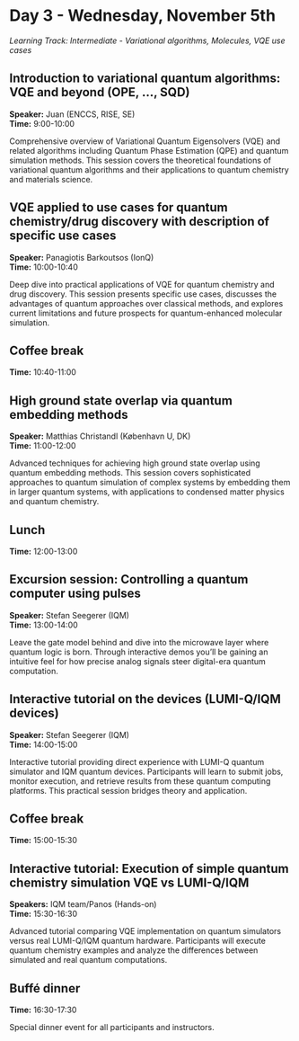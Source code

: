 # Day 3 - Wednesday, November 5th

*Learning Track: Intermediate - Variational algorithms, Molecules, VQE use cases*

## Introduction to variational quantum algorithms: VQE and beyond (OPE, ..., SQD)
**Speaker:** Juan (ENCCS, RISE, SE)  
**Time:** 9:00-10:00

Comprehensive overview of Variational Quantum Eigensolvers (VQE) and related algorithms including Quantum Phase Estimation (QPE) and quantum simulation methods. This session covers the theoretical foundations of variational quantum algorithms and their applications to quantum chemistry and materials science.

## VQE applied to use cases for quantum chemistry/drug discovery with description of specific use cases
**Speaker:** Panagiotis Barkoutsos (IonQ)  
**Time:** 10:00-10:40

Deep dive into practical applications of VQE for quantum chemistry and drug discovery. This session presents specific use cases, discusses the advantages of quantum approaches over classical methods, and explores current limitations and future prospects for quantum-enhanced molecular simulation.

## Coffee break
**Time:** 10:40-11:00

## High ground state overlap via quantum embedding methods
**Speaker:** Matthias Christandl (København U, DK)  
**Time:** 11:00-12:00

Advanced techniques for achieving high ground state overlap using quantum embedding methods. This session covers sophisticated approaches to quantum simulation of complex systems by embedding them in larger quantum systems, with applications to condensed matter physics and quantum chemistry.

## Lunch
**Time:** 12:00-13:00

## Excursion session: Controlling a quantum computer using pulses
**Speaker:** Stefan Seegerer (IQM)  
**Time:** 13:00-14:00

Leave the gate model behind and dive into the microwave layer where quantum logic is born. Through interactive demos you’ll be gaining an intuitive feel for how precise analog signals steer digital-era quantum computation.

## Interactive tutorial on the devices (LUMI-Q/IQM devices)
**Speaker:** Stefan Seegerer (IQM)  
**Time:** 14:00-15:00

Interactive tutorial providing direct experience with LUMI-Q quantum simulator and IQM quantum devices. Participants will learn to submit jobs, monitor execution, and retrieve results from these quantum computing platforms. This practical session bridges theory and application.

## Coffee break
**Time:** 15:00-15:30

## Interactive tutorial: Execution of simple quantum chemistry simulation VQE vs LUMI-Q/IQM
**Speakers:** IQM team/Panos (Hands-on)  
**Time:** 15:30-16:30

Advanced tutorial comparing VQE implementation on quantum simulators versus real LUMI-Q/IQM quantum hardware. Participants will execute quantum chemistry examples and analyze the differences between simulated and real quantum computations.

## Buffé dinner
**Time:** 16:30-17:30

Special dinner event for all participants and instructors.